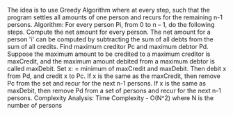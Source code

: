 The idea is to use Greedy Algorithm where at every step, such that the program settles all amounts of one person and recurs for the remaining n-1 persons. Algorithm: For every person Pi, from 0 to n – 1, do the following steps. Compute the net amount for every person. The net amount for a person 'i' can be computed by subtracting the sum of all debts from the sum of all credits. Find maximum creditor Pc and maximum debtor Pd. Suppose the maximum amount to be credited to a maximum creditor is maxCredit, and the maximum amount debited from a maximum debtor is called maxDebit. Set x: = minimum of maxCredit and maxDebit. Then debit x from Pd, and credit x to Pc. If x is the same as the maxCredit, then remove Pc from the set and recur for the next n-1 persons. If x is the same as maxDebit, then remove Pd from a set of persons and recur for the next n-1 persons. Complexity Analysis: Time Complexity - O(N^2) where N is the number of persons